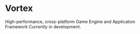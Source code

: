 # Vortex
High-performance, cross-platform Game Engine and Application Framework
Currently in development.
